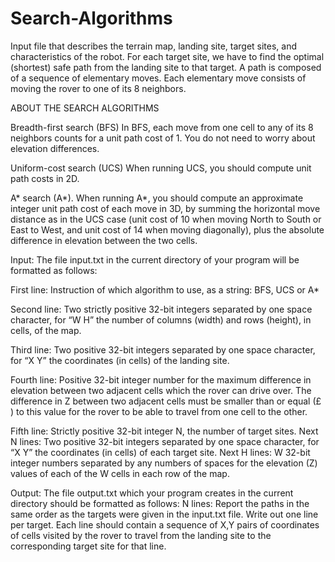 # Search-Algorithms
Input file that describes the terrain map, landing site,
target sites, and characteristics of the robot. For each target site, we have to find the optimal
(shortest) safe path from the landing site to that target. A path is composed of a sequence of
elementary moves. Each elementary move consists of moving the rover to one of its 8 neighbors.

ABOUT THE SEARCH ALGORITHMS

Breadth-first search (BFS)
In BFS, each move from one cell to any of its 8 neighbors counts for a unit path cost of 1. You do
not need to worry about elevation differences.

Uniform-cost search (UCS)
When running UCS, you should compute unit path costs in 2D.

A* search (A*).
When running A*, you should compute an approximate integer unit path cost of each move in
3D, by summing the horizontal move distance as in the UCS case (unit cost of 10 when moving
North to South or East to West, and unit cost of 14 when moving diagonally), plus the absolute
difference in elevation between the two cells.

Input: The file input.txt in the current directory of your program will be formatted as follows:

First line: Instruction of which algorithm to use, as a string: BFS, UCS or A*

Second line: Two strictly positive 32-bit integers separated by one space character, for
“W H” the number of columns (width) and rows (height), in cells, of the map.

Third line: Two positive 32-bit integers separated by one space character, for
“X Y” the coordinates (in cells) of the landing site. 

Fourth line: Positive 32-bit integer number for the maximum difference in elevation between
two adjacent cells which the rover can drive over.
The difference in Z between two adjacent cells must be smaller than or equal (£ )
to this value for the rover to be able to travel from one cell to the other.

Fifth line: Strictly positive 32-bit integer N, the number of target sites.
Next N lines: Two positive 32-bit integers separated by one space character, for
“X Y” the coordinates (in cells) of each target site.
Next H lines: W 32-bit integer numbers separated by any numbers of spaces for the elevation
(Z) values of each of the W cells in each row of the map.

Output: The file output.txt which your program creates in the current directory should be
formatted as follows:
N lines: Report the paths in the same order as the targets were given in the input.txt file.
Write out one line per target. Each line should contain a sequence of X,Y pairs
of coordinates of cells visited by the rover to travel from the landing site to the
corresponding target site for that line.
